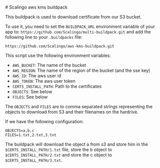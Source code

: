 # Scalingo aws kms buildpack

This buildpack is used to download certificate from our S3 bucket.

To use it, you need to set the `BUILDPACK_URL` environment variable of your app to: `https://github.com/Scalingo/multi-buildpack.git`
and add the following line to your `.buildpacks` file:

```
https://github.com/Scalingo/aws-kms-buildpack.git
```

This script use the following environment variables:

* `AWS_BUCKET`: The name of the bucket
* `AWS_REGION`: The name of the region of the bucket (and the sse key)
* `AWS_ID`: The aws user id
* `AWS_TOKEN`: The aws user token
* `CERTS_INSTALL_PATH`: Path to the certificates
* `OBJECTS`: See below
* `FILES`: See below

The `OBJECTS` and `FILES` are to comma separated strings representing the objects to download from S3 and their filenames on the hardrive.

If we have the following configuration:

```
OBJECTS=a,b,c
FILES=1.txt,2.txt,3.txt
```

The buildpack will download the object a from s3 and store him in the `$CERTS_INSTALL_PATH/1.txt` file, store the b object to `$CERTS_INSTALL_PATH/2.txt` and store the c object to `$CERTS_INSTALL_PATH/3.txt`.

